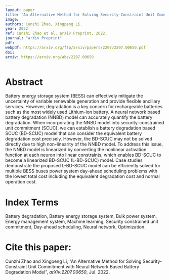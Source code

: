 ```yaml
---
layout: paper
title: "An Alternative Method for Solving Security-Constraint Unit Commitment with Neural Network Based Battery Degradation Model"
image: 
authors: Cunzhi Zhao, Xingpeng Li.
year: 2022
ref: Cunzhi Zhao et al, arXiv Preprint, 2022. 
journal: "arXiv Preprint"
pdf: 
webpdf: https://arxiv.org/ftp/arxiv/papers/2207/2207.00650.pdf
doi: 
arxiv: https://arxiv.org/abs/2207.00650
---
```


# Abstract
Battery energy storage system (BESS) can effectively mitigate the uncertainty of variable renewable generation and provide flexible ancillary services. However, degradation is a key concern for rechargeable batteries such as the most widely used Lithium-ion battery. A neural network based battery degradation (NNBD) model can accurately quantify the battery degradation. When incorporating the NNBD model into security-constrained unit commitment (SCUC), we can establish a battery degradation based SCUC (BD-SCUC) model that can consider the equivalent battery degradation cost precisely. However, the BD-SCUC may not be solved directly due to high non-linearity of the NNBD model. To address this issue, the NNBD model is linearized by converting the nonlinear activation function at each neuron into linear constraints, which enables BD-SCUC to become a linearized BD-SCUC (L-BD-SCUC) model. Case studies demonstrate the proposed L-BD-SCUC model can be efficiently solved for multiple BESS buses power system day-ahead scheduling problems with the lowest total cost including the equivalent degradation cost and normal operation cost.

# Index Terms
Battery degradation, Battery energy storage system, Bulk power system, Energy management system, Machine learning, Security constrained unit commitment, Day-ahead scheduling, Neural network, Optimization.

# Cite this paper:
Cunzhi Zhao and Xingpeng Li, “An Alternative Method for Solving Security-Constraint Unit Commitment with Neural Network Based Battery Degradation Model”, *arXiv:2207.00650*, Jul. 2022.